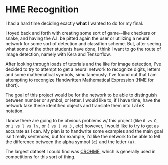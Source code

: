 # HME Recognition
I had a hard time deciding exactly **what** I wanted to do for my final.

I toyed back and forth with creating some sort of game--like checkers or snake, and having the A.I. be pitted again the user or utilizing a neural network for some sort of detection and classifion scheme. But, after seeing what some of the other students have done, I think I want to go the route of image detection, namely with Kera and Tensorflow.

After looking through loads of tutorials and the like for image detection, I've decided to try to attempt to get a neural network to recognize digits, letters and some mathematical symbols, simultaneously. I've found out that I am attempting to recongize Handwritten Mathematical Expression (HME for short). 

The goal of this project would be for the network to be able to distinguish between number or symbol, or letter. I would like to, if I have time, have the network take these identified objects and translate them into LaTeX notation. 

I know there are going to be obvious problems w/ this project (like `0 vs O`, or `1 vs l vs ln` , or `{ vs ( vs 3` , etc) however, I would like to try to get as accurate as I can. My plan is to handwrite some examples and the main goal isn't really sentences, but for example, I'd like the network to be able to tell the difference between the alpha symbol `(α)` and the letter `(a)`.  

The largest dataset I could find was [CROHME](https://www.isical.ac.in/~crohme/), which is generally used in competitions for this sort of thing. 